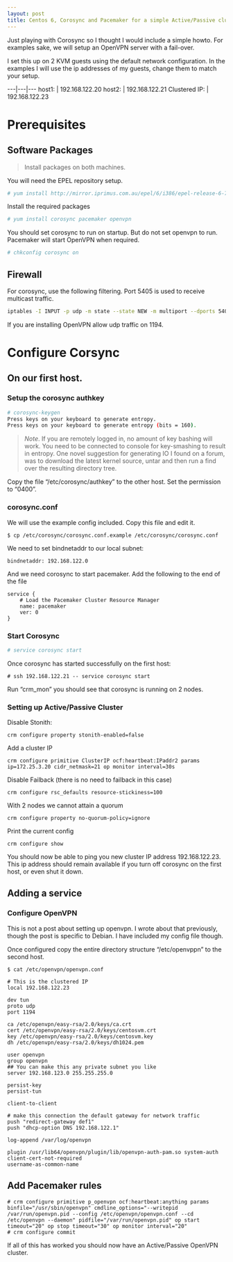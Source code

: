 ```yaml
---
layout: post
title: Centos 6, Corosync and Pacemaker for a simple Active/Passive cluster
---
```


Just playing with Corosync so I thought I would include a simple howto. For
examples sake, we will setup an OpenVPN server with a fail-over.

I set this up on 2 KVM guests using the default network configuration. In the
examples I will use the ip addresses of my guests, change them to match your
setup.

---|---|---
host1: | 192.168.122.20
host2: | 192.168.122.21
Clustered IP: | 192.168.122.23

# Prerequisites
## Software Packages
> Install packages on both machines.

You will need the EPEL repository setup.

```bash
# yum install http://mirror.iprimus.com.au/epel/6/i386/epel-release-6-7.noarch.rpm
```

Install the required packages
```bash
# yum install corosync pacemaker openvpn
```

You should set corosync to run on startup. But do not set openvpn to run.
Pacemaker will start OpenVPN when required.
```bash
# chkconfig corosync on
```

## Firewall
For corosync, use the following filtering. Port 5405 is used to receive multicast traffic.

```bash
iptables -I INPUT -p udp -m state --state NEW -m multiport --dports 5404,5405 -j ACCEPT
```

If you are installing OpenVPN allow udp traffic on 1194.

# Configure Corsync

## On our first host.

### Setup the corosync authkey
```bash
# corosync-keygen
Press keys on your keyboard to generate entropy.
Press keys on your keyboard to generate entropy (bits = 160).
```

> *Note*. If you are remotely logged in, no amount of key bashing will work. You need to be connected to console for key-smashing to result in entropy. One novel suggestion for generating IO I found on a forum, was to download the latest kernel source, untar and then run a find over the resulting directory tree.

Copy the file “/etc/corosync/authkey” to the other host. Set the permission to “0400”.

### corosync.conf

We will use the example config included. Copy this file and edit it.

```
$ cp /etc/corosync/corosync.conf.example /etc/corosync/corosync.conf
```

We need to set bindnetaddr to our local subnet:

```
bindnetaddr: 192.168.122.0
```

And we need corosync to start pacemaker. Add the following to the end of the file

```
service {
	# Load the Pacemaker Cluster Resource Manager
	name: pacemaker
	ver: 0
}
```
### Start Corosync
```bash
# service corosync start
```
Once corosync has started successfully on the first host:

```
# ssh 192.168.122.21 -- service corosync start
```
Run “crm_mon” you should see that corosync is running on 2 nodes.

### Setting up Active/Passive Cluster
Disable Stonith:

```
crm configure property stonith-enabled=false
```

Add a cluster IP
```
crm configure primitive ClusterIP ocf:heartbeat:IPaddr2 params ip=172.25.3.20 cidr_netmask=21 op monitor interval=30s
```
Disable Failback (there is no need to failback in this case)
```
crm configure rsc_defaults resource-stickiness=100
```
With 2 nodes we cannot attain a quorum
```
crm configure property no-quorum-policy=ignore
```
Print the current config
```
crm configure show
```
You should now be able to ping you new cluster IP address 192.168.122.23. This ip address should remain available if you turn off corosync on the first host, or even shut it down.

## Adding a service
### Configure OpenVPN
This is not a post about setting up openvpn. I wrote about that previously,
though the post is specific to Debian. I have included my config file though.

Once configured copy the entire directory structure “/etc/openvppn” to the second host.
```
$ cat /etc/openvpn/openvpn.conf

# This is the clustered IP
local 192.168.122.23

dev tun
proto udp
port 1194

ca /etc/openvpn/easy-rsa/2.0/keys/ca.crt
cert /etc/openvpn/easy-rsa/2.0/keys/centosvm.crt
key /etc/openvpn/easy-rsa/2.0/keys/centosvm.key
dh /etc/openvpn/easy-rsa/2.0/keys/dh1024.pem

user openvpn
group openvpn
## You can make this any private subnet you like
server 192.168.123.0 255.255.255.0

persist-key
persist-tun

client-to-client

# make this connection the default gateway for network traffic
push "redirect-gateway def1"
push "dhcp-option DNS 192.168.122.1"

log-append /var/log/openvpn

plugin /usr/lib64/openvpn/plugin/lib/openvpn-auth-pam.so system-auth
client-cert-not-required
username-as-common-name
```
## Add Pacemaker rules
```
# crm configure primitive p_openvpn ocf:heartbeat:anything params binfile="/usr/sbin/openvpn" cmdline_options="--writepid /var/run/openvpn.pid --config /etc/openvpn/openvpn.conf --cd /etc/openvpn --daemon" pidfile="/var/run/openvpn.pid" op start timeout="20" op stop timeout="30" op monitor interval="20"
# crm configure commit
```
If all of this has worked you should now have an Active/Passive OpenVPN cluster.


